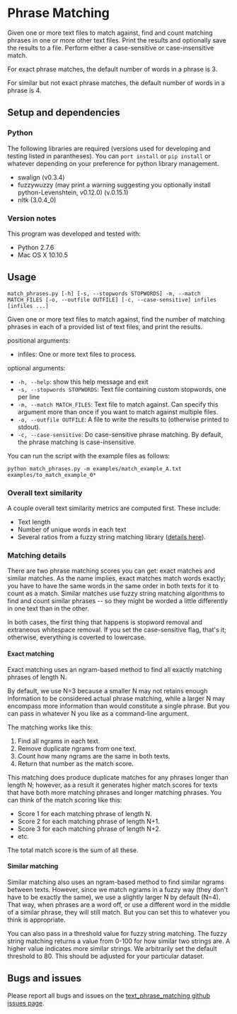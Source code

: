 # Phrase Matching

Given one or more text files to match against, find and count matching phrases
in one or more other text files. Print the results and optionally save the
results to a file. Perform either a case-sensitive or case-insensitive match.

For exact phrase matches, the default number of words in a phrase is 3.

For similar but not exact phrase matches, the default number of words in a
phrase is 4.

## Setup and dependencies

### Python

The following libraries are required (versions used for developing and testing
listed in parantheses). You can `port install` or `pip install` or whatever
depending on your preference for python library management.

- swalign (v0.3.4)
- fuzzywuzzy (may print a warning suggesting you optionally install
  python-Levenshtein, v0.12.0) (v.0.15.1)
- nltk (3.0.4\_0)

### Version notes

This program was developed and tested with:

- Python 2.7.6
- Mac OS X 10.10.5

## Usage

`match_phrases.py [-h] [-s, --stopwords STOPWORDS] -m, --match
                        MATCH_FILES [-o, --outfile OUTFILE]
                        [-c, --case-sensitive]
                        infiles [infiles ...]`

Given one or more text files to match against, find the number of matching
phrases in each of a provided list of text files, and print the results.

positional arguments:
- infiles: One or more text files to process.

optional arguments:
- `-h, --help`: show this help message and exit
- `-s, --stopwords STOPWORDS`: Text file containing custom stopwords, one per
  line
- `-m, --match MATCH_FILES`: Text file to match against. Can specify this
  argument more than once if you want to match against multiple files.
- `-o, --outfile OUTFILE`: A file to write the results to (otherwise printed to
  stdout).
- `-c, --case-sensitive`: Do case-sensitive phrase matching. By default, the
  phrase matching is case-insensitive.


You can run the script with the example files as follows:

`python match_phrases.py -m examples/match_example_A.txt
examples/to_match_example_0*`

### Overall text similarity

A couple overall text similarity metrics are computed first. These include:

- Text length
- Number of unique words in each text
- Several ratios from a fuzzy string matching library ([details
  here](http://chairnerd.seatgeek.com/fuzzywuzzy-fuzzy-string-matching-in-python/)).

### Matching details

There are two phrase matching scores you can get: exact matches and similar
matches. As the name implies, exact matches match words exactly; you have to
have the same words in the same order in both texts for it to count as a match.
Similar matches use fuzzy string matching algorithms to find and count similar
phrases -- so they might be worded a little differently in one text than in the
other.

In both cases, the first thing that happens is stopword removal and extraneous
whitespace removal. If you set the case-sensitive flag, that's it; otherwise,
everything is coverted to lowercase.

#### Exact matching

Exact matching uses an ngram-based method to find all exactly matching phrases
of length N.

By default, we use N=3 because a smaller N may not retains enough information
to be considered actual phrase matching, while a larger N may encompass more
information than would constitute a single phrase. But you can pass in whatever
N you like as a command-line argument.

The matching works like this:

1. Find all ngrams in each text.
2. Remove duplicate ngrams from one text.
3. Count how many ngrams are the same in both texts.
4. Return that number as the match score.

This matching does produce duplicate matches for any phrases longer than length
N; however, as a result it generates higher match scores for texts that have
both more matching phrases and longer matching phrases. You can think of the
match scoring like this:

- Score 1 for each matching phrase of length N.
- Score 2 for each matching phrase of length N+1.
- Score 3 for each matching phrase of length N+2.
- etc.

The total match score is the sum of all these.

#### Similar matching

Similar matching also uses an ngram-based method to find similar ngrams between
texts. However, since we match ngrams in a fuzzy way (they don't have to be
exactly the same), we use a slightly larger N by default (N=4). That way, when
phrases are a word off, or use a different word in the middle of a similar
phrase, they will still match. But you can set this to whatever you think is
appropriate.

You can also pass in a threshold value for fuzzy string matching. The fuzzy
string matching returns a value from 0-100 for how similar two strings are. A
higher value indicates more similar strings. We arbitrarily set the default
threshold to 80. This should be adjusted for your particular dataset.


## Bugs and issues

Please report all bugs and issues on the [text_phrase_matching github issues
page](https://github.com/mitmedialab/text_phrase_matching/issues).
